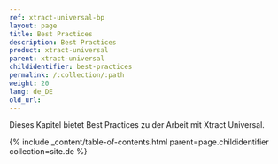 ```yaml
---
ref: xtract-universal-bp
layout: page
title: Best Practices
description: Best Practices
product: xtract-universal
parent: xtract-universal
childidentifier: best-practices
permalink: /:collection/:path
weight: 20
lang: de_DE
old_url:
---
```


Dieses Kapitel bietet Best Practices zu der Arbeit mit Xtract Universal.

{% include _content/table-of-contents.html parent=page.childidentifier collection=site.de %}